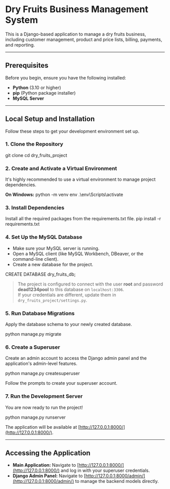 # Dry Fruits Business Management System

This is a Django-based application to manage a dry fruits business, including customer management, product and price lists, billing, payments, and reporting.

---

## Prerequisites

Before you begin, ensure you have the following installed:

- **Python** (3.10 or higher)
- **pip** (Python package installer)
- **MySQL Server**

---

## Local Setup and Installation

Follow these steps to get your development environment set up.

### 1. Clone the Repository

git clone <your-repository-url>
cd dry_fruits_project


### 2. Create and Activate a Virtual Environment

It's highly recommended to use a virtual environment to manage project dependencies.

**On Windows:**
python -m venv env
.\env\Scripts\activate


### 3. Install Dependencies

Install all the required packages from the requirements.txt file.
pip install -r requirements.txt


### 4. Set Up the MySQL Database

- Make sure your MySQL server is running.
- Open a MySQL client (like MySQL Workbench, DBeaver, or the command-line client).
- Create a new database for the project.

CREATE DATABASE dry_fruits_db;


> The project is configured to connect with the user **root** and password **dead1234pool** to this database on `localhost:3306`.  
> If your credentials are different, update them in `dry_fruits_project/settings.py`.

### 5. Run Database Migrations

Apply the database schema to your newly created database.

python manage.py migrate


### 6. Create a Superuser

Create an admin account to access the Django admin panel and the application's admin-level features.

python manage.py createsuperuser


Follow the prompts to create your superuser account.

### 7. Run the Development Server

You are now ready to run the project!

python manage.py runserver


The application will be available at [http://127.0.0.1:8000/](http://127.0.0.1:8000/).

---

## Accessing the Application

- **Main Application:** Navigate to [http://127.0.0.1:8000/](http://127.0.0.1:8000/) and log in with your superuser credentials.
- **Django Admin Panel:** Navigate to [http://127.0.0.1:8000/admin/](http://127.0.0.1:8000/admin/) to manage the backend models directly.
